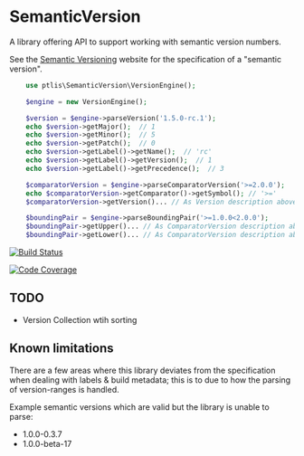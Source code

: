# SemanticVersion

A library offering API to support working with semantic version numbers.

See the [Semantic Versioning](http://semver.org/) website for the specification of a "semantic version".

```php
    use ptlis\SemanticVersion\VersionEngine();

    $engine = new VersionEngine();

    $version = $engine->parseVersion('1.5.0-rc.1');
    echo $version->getMajor();  // 1
    echo $version->getMinor();  // 5
    echo $version->getPatch();  // 0
    echo $version->getLabel()->getName();  // 'rc'
    echo $version->getLabel()->getVersion();  // 1
    echo $version->getLabel()->getPrecedence();  // 3

    $comparatorVersion = $engine->parseComparatorVersion('>=2.0.0');
    echo $comparatorVersion->getComparator()->getSymbol(); // '>='
    $comparatorVersion->getVersion()... // As Version description above

    $boundingPair = $engine->parseBoundingPair('>=1.0.0<2.0.0');
    $boundingPair->getUpper()... // As ComparatorVersion description above
    $boundingPair->getLower()... // As ComparatorVersion description above
```

[![Build Status](https://travis-ci.org/ptlis/semantic-version.png?branch=master)](https://travis-ci.org/ptlis/semantic-version)

[![Code Coverage](https://scrutinizer-ci.com/g/ptlis/semantic-version/badges/coverage.png?s=fb09ca8f948767518b41f546f33b78fff81b9b71)](https://scrutinizer-ci.com/g/ptlis/semantic-version/)

## TODO

* Version Collection wtih sorting


## Known limitations

There are a few areas where this library deviates from the specification when dealing with labels & build metadata; this is to due to how the parsing of version-ranges is handled.

Example semantic versions which are valid but the library is unable to parse:

* 1.0.0-0.3.7
* 1.0.0-beta-17

